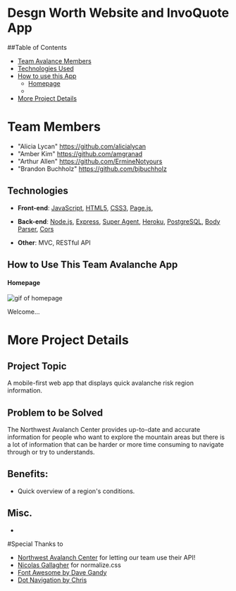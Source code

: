 **Desgn Worth Website and InvoQuote App**
=======

##Table of Contents
* [Team Avalance Members](#)
* [Technologies Used](#technologies)
* [How to use this App](#how-to-use)
  * [Homepage](#homepage)
  * 
* [More Project Details](#details)

# <a name="team"></a>Team Members
* "Alicia Lycan" <https://github.com/alicialycan>
* "Amber Kim" <https://github.com/amgranad>
* "Arthur Allen" <https://github.com/ErmineNotyours>
* "Brandon Buchholz" <https://github.com/bjbuchholz>


## <a name="technologies"></a>Technologies
* **Front-end**: [JavaScript](https://developer.mozilla.org/en-US/docs/Web/JavaScript),  [HTML5](https://developer.mozilla.org/en-US/docs/Web/Guide/HTML/HTML5), [CSS3](https://developer.mozilla.org/en-US/docs/Web/CSS/CSS3), [Page.js](https://visionmedia.github.io/page.js/),

* **Back-end**: [Node.js](https://nodejs.org/en/),  [Express](https://www.npmjs.com/package/express), [Super Agent](https://www.npmjs.com/package/superagent), [Heroku](https://heroku.com/), [PostgreSQL](https://www.postgresql.org/), [Body Parser](https://www.npmjs.com/package/body-parser), [Cors](https://www.npmjs.com/package/cors)

* **Other**: MVC, RESTful API

## <a name="how-to-use"></a>How to Use This Team Avalanche App
#### <a name="homepage"></a>Homepage
![gif of homepage](# "Step 1a")

Welcome...

# <a name="details"></a> More Project Details

## Project Topic
A mobile-first web app that displays quick avalanche risk region information.

## Problem to be Solved
The Northwest Avalanch Center provides up-to-date and accurate information for people who want to explore the mountain areas but there is a lot of information that can be harder or more time consuming to navigate through or try to understands.

## Benefits:
* Quick overview of a region's conditions.

## Misc.
* 

#Special Thanks to
* [Northwest Avalanch Center](https://www.nwac.us/) for letting our team use their API!
* [Nicolas Gallagher](https://github.com/necolas) for normalize.css
* [Font Awesome by Dave Gandy](http://fontawesome.io)
* [Dot Navigation by Chris](https://codepen.io/zuhloobie/pen/RaLJOK)